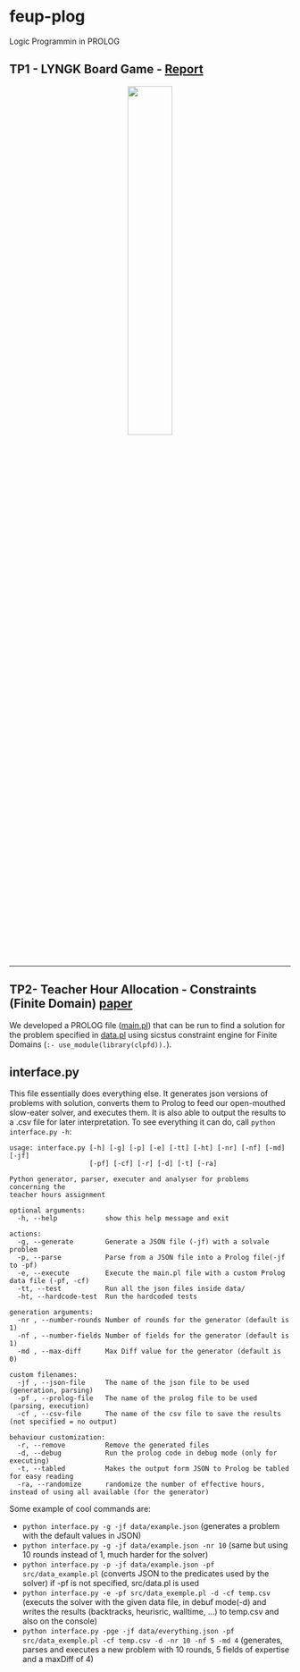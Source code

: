 # feup-plog
Logic Programmin in PROLOG
## TP1 - LYNGK Board Game - [Report](https://github.com/msramalho/feup-plog/blob/master/tp1/report.pdf)
<p align="center"><img src="https://github.com/msramalho/feup-plog/blob/master/tp1/lyngk.png" width="40%" ></p>

<hr/>

## TP2- Teacher Hour Allocation - Constraints (Finite Domain) [paper](https://github.com/msramalho/feup-plog/blob/master/tp2/paper.pdf)
We developed a PROLOG file ([main.pl](https://github.com/msramalho/feup-plog/blob/master/tp2/src/main.pl)) that can be run to find a solution for the problem specified in [data.pl](https://github.com/msramalho/feup-plog/blob/master/tp2/src/data.pl) using sicstus constraint engine for Finite Domains (`:- use_module(library(clpfd)).`). 

## interface.py
This file essentially does everything else. It generates json versions of problems with solution, converts them to Prolog to feed our open-mouthed slow-eater solver, and executes them. It is also able to output the results to a .csv file for later interpretation.
To see everything it can do, call `python interface.py -h`:
```
usage: interface.py [-h] [-g] [-p] [-e] [-tt] [-ht] [-nr] [-nf] [-md] [-jf]
                    [-pf] [-cf] [-r] [-d] [-t] [-ra]

Python generator, parser, executer and analyser for problems concerning the
teacher hours assignment

optional arguments:
  -h, --help            show this help message and exit

actions:
  -g, --generate        Generate a JSON file (-jf) with a solvale problem
  -p, --parse           Parse from a JSON file into a Prolog file(-jf to -pf)
  -e, --execute         Execute the main.pl file with a custom Prolog data file (-pf, -cf)
  -tt, --test           Run all the json files inside data/
  -ht, --hardcode-test  Run the hardcoded tests

generation arguments:
  -nr , --number-rounds Number of rounds for the generator (default is 1)
  -nf , --number-fields Number of fields for the generator (default is 1)
  -md , --max-diff      Max Diff value for the generator (default is 0)

custom filenames:
  -jf , --json-file     The name of the json file to be used (generation, parsing)
  -pf , --prolog-file   The name of the prolog file to be used (parsing, execution)
  -cf , --csv-file      The name of the csv file to save the results (not specified = no output)

behaviour customization:
  -r, --remove          Remove the generated files
  -d, --debug           Run the prolog code in debug mode (only for executing)
  -t, --tabled          Makes the output form JSON to Prolog be tabled for easy reading
  -ra, --randomize      randomize the number of effective hours, instead of using all available (for the generator)
```

Some example of cool commands are:

 - `python interface.py -g -jf data/example.json` (generates a problem with the default values in JSON)
 - `python interface.py -g -jf data/example.json -nr 10` (same but using 10 rounds instead of 1, much harder for the solver)
 - `python interface.py -p -jf data/example.json -pf src/data_example.pl` (converts JSON to the predicates used by the solver) if -pf is not specified, src/data.pl is used
 - `python interface.py -e -pf src/data_exemple.pl -d -cf temp.csv` (executs the solver with the given data file, in debuf mode(-d) and writes the results (backtracks, heurisric, walltime, ...) to temp.csv and also on the console)
 - `python interface.py -pge -jf data/everything.json -pf src/data_exemple.pl -cf temp.csv -d -nr 10 -nf 5 -md 4` (generates, parses and executes a new problem with 10 rounds, 5 fields of expertise and a maxDiff of 4)
